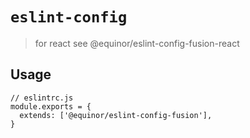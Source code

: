 # `eslint-config`

> for react see @equinor/eslint-config-fusion-react

## Usage

```
// eslintrc.js
module.exports = {
  extends: ['@equinor/eslint-config-fusion'],
}
```
